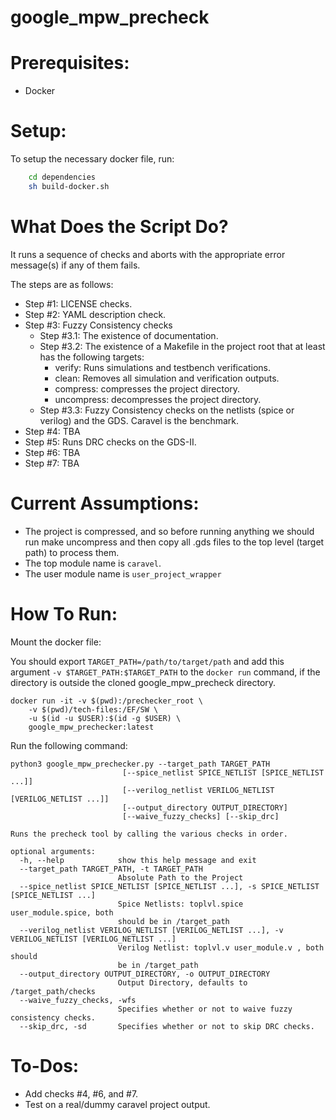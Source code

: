 # google_mpw_precheck

# Prerequisites:

- Docker

# Setup:

To setup the necessary docker file, run:
```bash
    cd dependencies
    sh build-docker.sh
```

# What Does the Script Do?

It runs a sequence of checks and aborts with the appropriate error message(s) if any of them fails.

The steps are as follows:

- Step #1: LICENSE checks.
- Step #2: YAML description check.
- Step #3: Fuzzy Consistency checks
  - Step #3.1: The existence of documentation.
  - Step #3.2: The existence of a Makefile in the project root that at least has the following targets:
    - verify: Runs simulations and testbench verifications.
    - clean: Removes all simulation and verification outputs.
    - compress: compresses the project directory.
    - uncompress: decompresses the project directory.
  - Step #3.3: Fuzzy Consistency checks on the netlists (spice or verilog) and the GDS. Caravel is the benchmark.
- Step #4: TBA
- Step #5: Runs DRC checks on the GDS-II.
- Step #6: TBA
- Step #7: TBA

# Current Assumptions:
- The project is compressed, and so before running anything we should run make uncompress and then copy all .gds files to the top level (target path) to process them.
- The top module name is `caravel`.
- The user module name is `user_project_wrapper`

# How To Run:
Mount the docker file:

You should export `TARGET_PATH=/path/to/target/path` and add this argument `-v $TARGET_PATH:$TARGET_PATH` to the `docker run` command, if the directory is outside the cloned google_mpw_precheck directory.

```
docker run -it -v $(pwd):/prechecker_root \
    -v $(pwd)/tech-files:/EF/SW \
    -u $(id -u $USER):$(id -g $USER) \
    google_mpw_prechecker:latest
```
Run the following command:

```
python3 google_mpw_prechecker.py --target_path TARGET_PATH
                         [--spice_netlist SPICE_NETLIST [SPICE_NETLIST ...]]
                         [--verilog_netlist VERILOG_NETLIST [VERILOG_NETLIST ...]]
                         [--output_directory OUTPUT_DIRECTORY]
                         [--waive_fuzzy_checks] [--skip_drc]

Runs the precheck tool by calling the various checks in order.

optional arguments:
  -h, --help            show this help message and exit
  --target_path TARGET_PATH, -t TARGET_PATH
                        Absolute Path to the Project
  --spice_netlist SPICE_NETLIST [SPICE_NETLIST ...], -s SPICE_NETLIST [SPICE_NETLIST ...]
                        Spice Netlists: toplvl.spice user_module.spice, both
                        should be in /target_path
  --verilog_netlist VERILOG_NETLIST [VERILOG_NETLIST ...], -v VERILOG_NETLIST [VERILOG_NETLIST ...]
                        Verilog Netlist: toplvl.v user_module.v , both should
                        be in /target_path
  --output_directory OUTPUT_DIRECTORY, -o OUTPUT_DIRECTORY
                        Output Directory, defaults to /target_path/checks
  --waive_fuzzy_checks, -wfs
                        Specifies whether or not to waive fuzzy consistency checks.
  --skip_drc, -sd       Specifies whether or not to skip DRC checks.
```

# To-Dos:
- Add checks #4, #6, and #7.
- Test on a real/dummy caravel project output.
